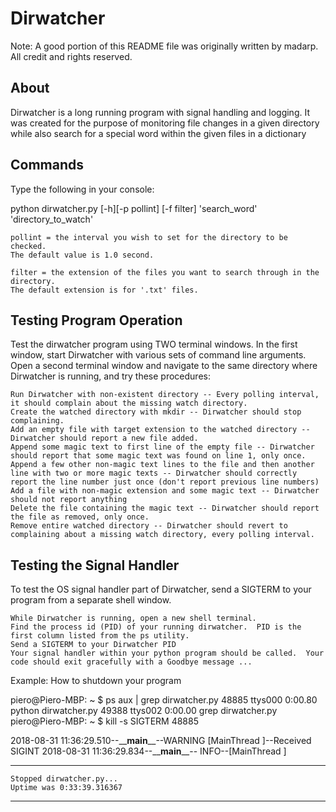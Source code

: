 # Dirwatcher

Note: A good portion of this README file was originally written by madarp. All credit and rights reserved.

## About

Dirwatcher is a long running program with signal handling and logging. It was created for the purpose of monitoring file changes in a given directory while also search for a special word within the given files in a dictionary

## Commands

Type the following in your console:

python dirwatcher.py [-h][-p pollint] [-f filter] 'search_word' 'directory_to_watch'

    pollint = the interval you wish to set for the directory to be checked.
    The default value is 1.0 second.

    filter = the extension of the files you want to search through in the directory.
    The default extension is for '.txt' files.

## Testing Program Operation

Test the dirwatcher program using TWO terminal windows. In the first window, start Dirwatcher with various sets of command line arguments. Open a second terminal window and navigate to the same directory where Dirwatcher is running, and try these procedures:

    Run Dirwatcher with non-existent directory -- Every polling interval, it should complain about the missing watch directory.
    Create the watched directory with mkdir -- Dirwatcher should stop complaining.
    Add an empty file with target extension to the watched directory -- Dirwatcher should report a new file added.
    Append some magic text to first line of the empty file -- Dirwatcher should report that some magic text was found on line 1, only once.
    Append a few other non-magic text lines to the file and then another line with two or more magic texts -- Dirwatcher should correctly report the line number just once (don't report previous line numbers)
    Add a file with non-magic extension and some magic text -- Dirwatcher should not report anything
    Delete the file containing the magic text -- Dirwatcher should report the file as removed, only once.
    Remove entire watched directory -- Dirwatcher should revert to complaining about a missing watch directory, every polling interval.

## Testing the Signal Handler

To test the OS signal handler part of Dirwatcher, send a SIGTERM to your program from a separate shell window.

    While Dirwatcher is running, open a new shell terminal.
    Find the process id (PID) of your running dirwatcher.  PID is the first column listed from the ps utility.
    Send a SIGTERM to your Dirwatcher PID
    Your signal handler within your python program should be called.  Your code should exit gracefully with a Goodbye message ...

Example: How to shutdown your program

piero@Piero-MBP: ~ $ ps aux | grep dirwatcher.py
48885 ttys000    0:00.80 python dirwatcher.py
49388 ttys002    0:00.00 grep dirwatcher.py
piero@Piero-MBP: ~ $ kill -s SIGTERM 48885

2018-08-31 11:36:29.510--\_\_**main**\_\_--WARNING [MainThread ]--Received SIGINT
2018-08-31 11:36:29.834--\_\_**main**\_\_-- INFO--[MainThread ]

---

    Stopped dirwatcher.py...
    Uptime was 0:33:39.316367

---
